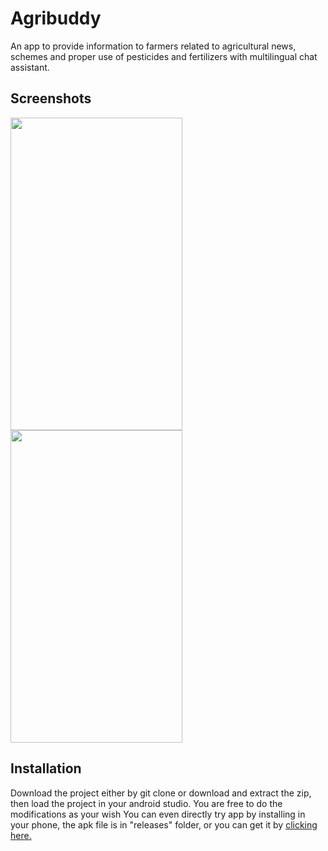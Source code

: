 # Agribuddy

An app to provide information to farmers related to agricultural news, schemes and proper use of pesticides and fertilizers with multilingual chat assistant.
## Screenshots
<img src="https://github.com/gtiwari912/Agribuddy/blob/master/ss1.jpeg" width="275" height="500"> <img src="https://github.com/gtiwari912/Agribuddy/blob/master/ss2.jpeg" width="275" height="500">

## Installation

Download the project either by git clone or download and extract the zip, then load the project in your android studio. You are free to do the modifications as your wish
You can even directly try app by installing in your phone, the apk file is in "releases" folder, or you can get it by <a href="https://github.com/gtiwari912/Workout-app/blob/master/releases/7MinutesWorkoutApp.apk">clicking here.</a> 
